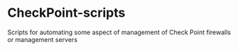 CheckPoint-scripts
==================

Scripts for automating some aspect of management of Check Point firewalls or management servers
